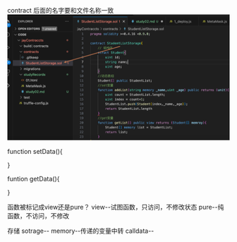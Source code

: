 contract 后面的名字要和文件名称一致
![alt text](image.png)

function setData(){

}

funtion getData(){

}

函数被标记成view还是pure？
view--试图函数，只访问，不修改状态
pure--纯函数，不访问，不修改

存储
sotrage--
memory--传递的变量中转
calldata--